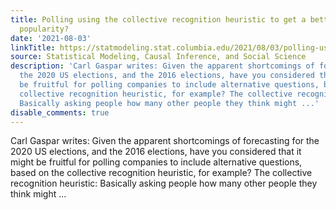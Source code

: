 ```yaml
---
title: Polling using the collective recognition heuristic to get a better sense of
  popularity?
date: '2021-08-03'
linkTitle: https://statmodeling.stat.columbia.edu/2021/08/03/polling-using-the-collective-recognition-heuristic-to-get-a-better-sense-of-popularity/
source: Statistical Modeling, Causal Inference, and Social Science
description: 'Carl Gaspar writes: Given the apparent shortcomings of forecasting for
  the 2020 US elections, and the 2016 elections, have you considered that it might
  be fruitful for polling companies to include alternative questions, based on the
  collective recognition heuristic, for example? The collective recognition heuristic:
  Basically asking people how many other people they think might ...'
disable_comments: true
---
```

Carl Gaspar writes: Given the apparent shortcomings of forecasting for the 2020 US elections, and the 2016 elections, have you considered that it might be fruitful for polling companies to include alternative questions, based on the collective recognition heuristic, for example? The collective recognition heuristic: Basically asking people how many other people they think might ...
